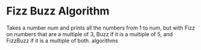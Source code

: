 # Fizz Buzz Algorithm

Takes a number num and prints all the numbers from 1 to num, but with Fizz on numbers that are a multiple of 3, Buzz if it is a multiple of 5, and FizzBuzz if it is a multiple of both.
algorithms
